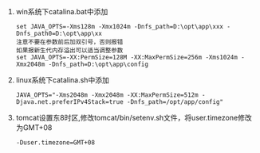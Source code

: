 1. win系统下catalina.bat中添加
   ```text
   set JAVA_OPTS=-Xms128m -Xmx1024m -Dnfs_path=D:\opt\app\xxx -Dnfs_path0=D:\opt\app\xx
   注意不要在参数前后加双引号，否则报错
   如果报新生代内存溢出可以适当调整参数
   set JAVA_OPTS=-XX:PermSize=128M -XX:MaxPermSize=256m -Xms1024m -Xmx2048m -Dnfs_path=D:\opt\app\config
   ```
2. linux系统下catalina.sh中添加
   ```text
   JAVA_OPTS="-Xms2048m -Xmx2048m -XX:MaxPermSize=512m -Djava.net.preferIPv4Stack=true -Dnfs_path=/opt/app/config"
   ```
3. tomcat设置东8时区,修改tomcat/bin/setenv.sh文件，将user.timezone修改为GMT+08
    ```text
    -Duser.timezone=GMT+08
    ```
